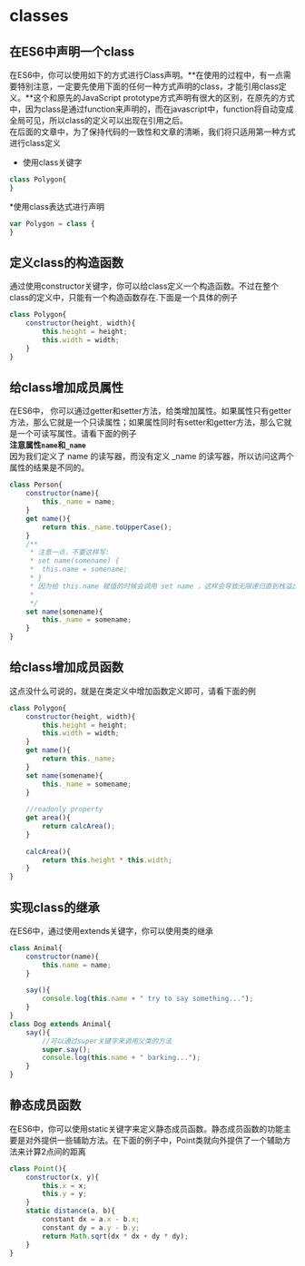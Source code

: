 # classes 
## 在ES6中声明一个class  
在ES6中，你可以使用如下的方式进行Class声明。**在使用的过程中，有一点需要特别注意，一定要先使用下面的任何一种方式声明的class，才能引用class定义。**这个和原先的JavaScript prototype方式声明有很大的区别，在原先的方式中，因为class是通过function来声明的，而在javascript中，function将自动变成全局可见，所以class的定义可以出现在引用之后。  
在后面的文章中，为了保持代码的一致性和文章的清晰，我们将只适用第一种方式进行class定义
* 使用class关键字  
```javascript  
class Polygon{
}
```
*使用class表达式进行声明  
```javascript  
var Polygon = class {
}
```  
## 定义class的构造函数  
通过使用constructor关键字，你可以给class定义一个构造函数。不过在整个class的定义中，只能有一个构造函数存在.下面是一个具体的例子  
```javascript  
class Polygon{
    constructor(height, width){
        this.height = height;
        this.width = width;
    }
}
```  
## 给class增加成员属性  
在ES6中， 你可以通过getter和setter方法，给类增加属性。如果属性只有getter方法，那么它就是一个只读属性；如果属性同时有setter和getter方法，那么它就是一个可读写属性。请看下面的例子  
**注意属性`name`和`_name`**  
因为我们定义了 name 的读写器，而没有定义 _name 的读写器，所以访问这两个属性的结果是不同的。  
```javascript  
class Person{
    constructor(name){
        this._name = name;
    }
    get name(){
        return this._name.toUpperCase();
    }
    /**
     * 注意一点，不要这样写:
     * set name(somename) {
     *  this.name = somename;
     * }
     * 因为给 this.name 赋值的时候会调用 set name ，这样会导致无限递归直到栈溢出。
     *
     */
    set name(somename){
        this._name = somename;
    }
}
```  

## 给class增加成员函数 
这点没什么可说的，就是在类定义中增加函数定义即可，请看下面的例    
```javascript  
class Polygon{
    constructor(height, width){
        this.height = height;
        this.width = width;
    }
    get name(){
        return this._name;
    }
    set name(somename){
        this._name = somename;
    }
    
    //readonly property
    get area(){
        return calcArea();
    }
    
    calcArea(){
        return this.height * this.width;
    }
}
```
## 实现class的继承  
在ES6中，通过使用extends关键字，你可以使用类的继承  
```javascript  
class Animal{
    constructor(name){
        this.name = name;
    }
    
    say(){
        console.log(this.name + " try to say something...");
    }
}
class Dog extends Animal{
    say(){
        //可以通过super关键字来调用父类的方法
        super.say();
        console.log(this.name + " barking...");
    }
}
```
## 静态成员函数  
在ES6中，你可以使用static关键字来定义静态成员函数。静态成员函数的功能主要是对外提供一些辅助方法。在下面的例子中，Point类就向外提供了一个辅助方法来计算2点间的距离
```javascript  
class Point(){
    constructor(x, y){
        this.x = x;
        this.y = y;
    }
    static distance(a, b){
        constant dx = a.x - b.x;
        constant dy = a.y - b.y;
        return Math.sqrt(dx * dx + dy * dy);
    }
}
```
